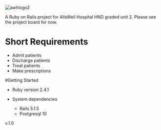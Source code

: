 ![awhlogo2](https://user-images.githubusercontent.com/23151263/38162425-e861df34-34d8-11e8-99fe-18c72e59d9dd.png)

A Ruby on Rails project for AllsWell Hospital HND graded unit 2. Please see the project board for now.

# Short Requirements
* Admit patients
* Discharge patients
* Treat patients
* Make prescriptions

#Getting Started
* Ruby version 2.4.1

* System dependencies
    * Rails 5.1.5
    * Postgresql 10
    
v.1.0